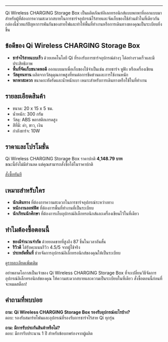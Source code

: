 ---  

Qi Wireless CHARGING Storage Box เป็นผลิตภัณฑ์อิเลกทรอนิกส์แบบพกพาที่ออกแบบมาสำหรับผู้ที่ต้องการความสะดวกสบายในการชาร์จอุปกรณ์ไร้สายและจัดเก็บของใช้ส่วนตัวในที่เดียวกัน กล่องนี้ช่วยแก้ปัญหาการพันกันของสายไฟและทำให้พื้นที่ทำงานหรือการเดินทางของคุณเป็นระเบียบยิ่งขึ้น  

## ข้อดีของ Qi Wireless CHARGING Storage Box  

- **ชาร์จไร้สายแบบเร็ว** ด้วยเทคโนโลยี Qi ที่รองรับการชาร์จอุปกรณ์ต่างๆ ได้อย่างรวดเร็วและมีประสิทธิภาพ  
- **พื้นที่จัดเก็บขนาดพอดี** ออกแบบมาเพื่อเก็บของใช้จำเป็นเช่น สายชาร์จ หูฟัง หรือเครื่องเขียน  
- **วัสดุทนทาน** ผลิตจากวัสดุคุณภาพสูงที่ทนต่อการขีดข่วนและการใช้งานหนัก  
- **พกพาสะดวก** ขนาดกะทัดรัดและน้ำหนักเบา เหมาะสำหรับการเดินทางหรือใช้ในที่ทำงาน  

## รายละเอียดสินค้า  

- ขนาด: 20 x 15 x 5 ซม.  
- น้ำหนัก: 300 กรัม  
- วัสดุ: ABS พลาสติกเกรดสูง  
- สีที่มี: ดำ, ขาว, เงิน  
- กำลังชาร์จ: 10W  

## ราคาและโปรโมชั่น  

Qi Wireless CHARGING Storage Box ราคาปกติ **4,148.79 บาท**  
ขณะนี้ยังไม่มีส่วนลด แต่คุณสามารถสั่งซื้อได้ในราคาปกติ  

<div class="flex justify-center my-2">  
  <a href="https://buy.csgad.com/oopOzZW" rel="nofollow sponsored" target="_blank" class="py-2 px-4 rounded-md text-white font-semibold bg-gradient-to-r from-[#f73c22] to-[#ff7b48]">สั่งซื้อทันที</a>  
</div>  

## เหมาะสำหรับใคร  

- **นักเดินทาง** ที่ต้องการความสะดวกในการชาร์จอุปกรณ์ระหว่างทาง  
- **พนักงานออฟฟิศ** ที่ต้องการพื้นที่ทำงานที่เป็นระเบียบ  
- **นักเรียนนักศึกษา** ที่ต้องการเก็บอุปกรณ์อิเล็กทรอนิกส์และเครื่องเขียนไว้ในที่เดียว  

## ทำไมต้องซื้อตอนนี้  

- **ของมีจำนวนจำกัด** ด้วยยอดขายที่สูงถึง 87 ชิ้นในเวลาอันสั้น  
- **รีวิวดี** ได้รับคะแนนรีวิว 4.5/5 จากผู้ใช้จริง  
- **ประหยัดพื้นที่** ช่วยจัดการอุปกรณ์อิเล็กทรอนิกส์ของคุณให้เป็นระเบียบ  

<div class="flex justify-center my-2">  
  <a href="https://buy.csgad.com/oopOzZW" rel="nofollow sponsored" target="_blank" class="py-2 px-4 rounded-md text-white font-semibold bg-gradient-to-r from-[#f73c22] to-[#ff7b48]">ดูรายละเอียดเพิ่มเติม</a>  
</div>  

อย่าพลาดโอกาสเป็นเจ้าของ Qi Wireless CHARGING Storage Box ที่จะเปลี่ยนวิธีจัดการอุปกรณ์อิเล็กทรอนิกส์ของคุณ ให้ความสะดวกสบายและความเป็นระเบียบในที่เดียว สั่งซื้อตอนนี้ก่อนที่จะหมดสต็อก!  

## คำถามที่พบบ่อย  

**ถาม: Qi Wireless CHARGING Storage Box รองรับอุปกรณ์อะไรบ้าง?**  
ตอบ: รองรับสมาร์ทโฟนและอุปกรณ์ที่รองรับการชาร์จไร้สาย Qi ทุกรุ่น  

**ถาม: มีการรับประกันสินค้าหรือไม่?**  
ตอบ: มีการรับประนาน 1 ปี สำหรับข้อบกพร่องจากผู้ผลิต